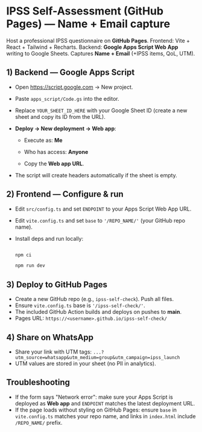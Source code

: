 
# IPSS Self-Assessment (GitHub Pages) — Name + Email capture

Host a professional IPSS questionnaire on **GitHub Pages**. Frontend: Vite + React + Tailwind + Recharts.
Backend: **Google Apps Script Web App** writing to Google Sheets. Captures **Name + Email** (+IPSS items, QoL, UTM).

## 1) Backend — Google Apps Script
- Open https://script.google.com → New project.
- Paste `apps_script/Code.gs` into the editor.
- Replace `YOUR_SHEET_ID_HERE` with your Google Sheet ID (create a new sheet and copy its ID from the URL).
- **Deploy → New deployment → Web app**:

  - Execute as: **Me**

  - Who has access: **Anyone**

  - Copy the **Web app URL**.

- The script will create headers automatically if the sheet is empty.

## 2) Frontend — Configure & run
- Edit `src/config.ts` and set `ENDPOINT` to your Apps Script Web App URL.
- Edit `vite.config.ts` and set `base` to `'/REPO_NAME/'` (your GitHub repo name).
- Install deps and run locally:

  ```bash

  npm ci

  npm run dev

  ```

## 3) Deploy to GitHub Pages
- Create a new GitHub repo (e.g., `ipss-self-check`). Push all files.
- Ensure `vite.config.ts` base is `'/ipss-self-check/'`.
- The included GitHub Action builds and deploys on pushes to **main**.
- Pages URL: `https://<username>.github.io/ipss-self-check/`

## 4) Share on WhatsApp
- Share your link with UTM tags: `...?utm_source=whatsapp&utm_medium=group&utm_campaign=ipss_launch`
- UTM values are stored in your sheet (no PII in analytics).

## Troubleshooting
- If the form says "Network error": make sure your Apps Script is deployed as **Web app** and `ENDPOINT` matches the latest deployment URL.
- If the page loads without styling on GitHub Pages: ensure `base` in `vite.config.ts` matches your repo name, and links in `index.html` include `/REPO_NAME/` prefix.

